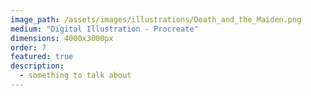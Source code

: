```yaml
---
image_path: /assets/images/illustrations/Death_and_the_Maiden.png
medium: "Digital Illustration - Procreate"
dimensions: 4000x3000px 
order: 7
featured: true
description:
  - something to talk about 
---
```


